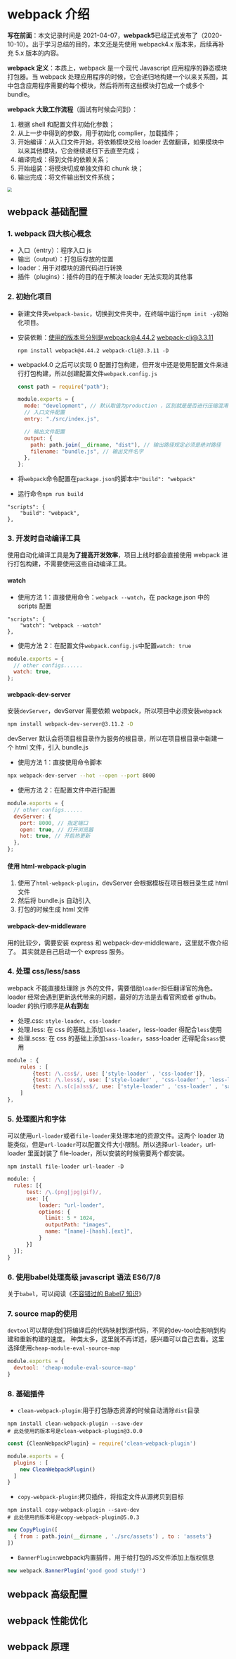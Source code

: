 # webpack 介绍

**写在前面**：本文记录时间是 2021-04-07，**webpack5**已经正式发布了（2020-10-10）。出于学习总结的目的，本文还是先使用 webpack4.x 版本来，后续再补充 5.x 版本的内容。

**webpack 定义**：本质上，webpack 是一个现代 Javascript 应用程序的静态模块打包器。当 webpack 处理应用程序的时候，它会递归地构建一个以来关系图，其中包含应用程序需要的每个模块，然后将所有这些模块打包成一个或多个 bundle。

**webpack 大致工作流程**（面试有时候会问到）：

1. 根据 shell 和配置文件初始化参数；
2. 从上一步中得到的参数，用于初始化 complier，加载插件；
3. 开始编译：从入口文件开始，将依赖模块交给 loader 去做翻译，如果模块中以来其他模块，它会继续递归下去直至完成；
4. 编译完成：得到文件的依赖关系；
5. 开始组装：将模块切成单独文件和 chunk 块；
6. 输出完成：将文件输出到文件系统；

<img src="./images/webpack.png" style="zoom:60%;">

## webpack 基础配置

### 1. webpack 四大核心概念

- 入口（entry）：程序入口 js
- 输出（output）：打包后存放的位置
- loader：用于对模块的源代码进行转换
- 插件（plugins）：插件的目的在于解决 loader 无法实现的其他事

### 2. 初始化项目

- 新建文件夹`webpack-basic`，切换到文件夹中，在终端中运行`npm init -y`初始化项目。

- 安装依赖：使用的版本号分别是webpack@4.44.2 webpack-cli@3.3.11

  ```shell
  npm install webpack@4.44.2 webpack-cli@3.3.11 -D
  ```

- webpack4.0 之后可以实现 0 配置打包构建，但开发中还是使用配置文件来进行打包构建，所以创建配置文件`webpack.config.js`

  ```js
  const path = require("path");

  module.exports = {
    mode: "development", // 默认取值为production ，区别就是是否进行压缩混淆
    // 入口文件配置
    entry: "./src/index.js",

    // 输出文件配置
    output: {
      path: path.join(__dirname, "dist"), // 输出路径规定必须是绝对路径
      filename: "bundle.js", // 输出文件名字
    },
  };
  ```

- 将`webpack`命令配置在`package.json`的脚本中`"build": "webpack"`
- 运行命令`npm run build`

```shell
"scripts": {
    "build": "webpack",
},
```

### 3. 开发时自动编译工具

使用自动化编译工具是**为了提高开发效率**，项目上线时都会直接使用 webpack 进行打包构建，不需要使用这些自动编译工具。

#### watch

- 使用方法 1：直接使用命令：`webpack --watch`，在 package.json 中的 scripts 配置

```shell
"scripts": {
    "watch": "webpack --watch"
},
```

- 使用方法 2：在配置文件`webpack.config.js`中配置`watch: true`

```js
module.exports = {
  // other configs......
  watch: true,
};
```

#### webpack-dev-server

安装`devServer`，devServer 需要依赖 webpack，所以项目中必须安装`webpack`

```sh
npm install webpack-dev-server@3.11.2 -D
```

devServer 默认会将项目根目录作为服务的根目录，所以在项目根目录中新建一个 html 文件，引入 bundle.js

- 使用方法 1：直接使用命令脚本

```sh
npx webpack-dev-server --hot --open --port 8000
```

- 使用方法 2：在配置文件中进行配置

```js
module.exports = {
  // other configs......
  devServer: {
    port: 8000, // 指定端口
    open: true, // 打开浏览器
    hot: true, // 开启热更新
  },
};
```

#### 使用 html-webpack-plugin

1. 使用了`html-webpack-plugin`，devServer 会根据模板在项目根目录生成 html 文件
2. 然后将 bundle.js 自动引入
3. 打包的时候生成 html 文件

#### webpack-dev-middleware

用的比较少，需要安装 express 和 webpack-dev-middleware，这里就不做介绍了。
其实就是自己启动一个 express 服务。

### 4. 处理 css/less/sass

webpack 不能直接处理除 js 外的文件，需要借助`loader`担任翻译官的角色。
loader 经常会遇到更新迭代带来的问题，最好的方法是去看官网或者 github。
loader 的执行顺序是**从右到左**

- 处理.css: `style-loader`、`css-loader`
- 处理.less: 在 css 的基础上添加`less-loader`，less-loader 得配合`less`使用
- 处理.scss: 在 css 的基础上添加`sass-loader`，sass-loader 还得配合`sass`使用

```js
module : {
    rules : [
        {test: /\.css$/, use: ['style-loader' , 'css-loader']},
        {test: /\.less$/, use: ['style-loader' , 'css-loader' , 'less-loader']},
        {test: /\.s(c|a)ss$/, use: ['style-loader' , 'css-loader' , 'sass-loader']},
    ]
},
```

### 5. 处理图片和字体

可以使用`url-loader`或者`file-loader`来处理本地的资源文件。这两个 loader 功能类似，但是`url-loader`可以配置文件大小限制。所以选择`url-loader`，url-loader 里面封装了 file-loader，所以安装的时候需要两个都安装。

```shell
npm install file-loader url-loader -D
```

```js
module: {
  rules: [{
      test: /\.(png|jpg|gif)/,
      use: [{
          loader: "url-loader",
          options: {
            limit: 5 * 1024,
            outputPath: "images",
            name: "[name]-[hash].[ext]",
          }
      }]
  }];
}
```

### 6. 使用babel处理高级 javascript 语法 ES6/7/8
关于`babel`，可以阅读《[不容错过的 Babel7 知识](https://juejin.cn/post/6844904008679686152)》


### 7. source map的使用
`devtool`可以帮助我们将编译后的代码映射到源代码，不同的dev-tool会影响到构建和重新构建的速度。
种类太多，这里就不再详述，感兴趣可以自己去看。这里选择使用`cheap-module-eval-source-map`
```js
module.exports = {
  devtool: 'cheap-module-eval-source-map'
}
```

### 8. 基础插件

- `clean-webpack-plugin`:用于打包静态资源的时候自动清除`dist`目录
```shell
npm install clean-webpack-plugin --save-dev
# 此处使用的版本号是clean-webpack-plugin@3.0.0
```

```js
const {CleanWebpackPlugin} = require('clean-webpack-plugin')

module.exports = {
  plugins : [
    new CleanWebpackPlugin()
  ]
}

```
- `copy-webpack-plugin`:拷贝插件，将指定文件从源拷贝到目标
```shell
npm install copy-webpack-plugin --save-dev
# 此处使用的版本号是copy-webpack-plugin@5.0.3
```

```js
new CopyPlugin([
  { from : path.join(__dirname , './src/assets') , to : 'assets'}
])
```


- `BannerPlugin`:webpack内置插件，用于给打包的JS文件添加上版权信息
```js
new webpack.BannerPlugin('good good study!')
```




## webpack 高级配置

## webpack 性能优化

## webpack 原理
